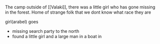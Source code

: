 The camp outside of [[Valaki]], there was a little girl who has gone missing in the forest. Home of strange folk that we dont know what race they are

girl(arabel) goes 
- missing search party to the north
- found a little girl and a large man in a boat in